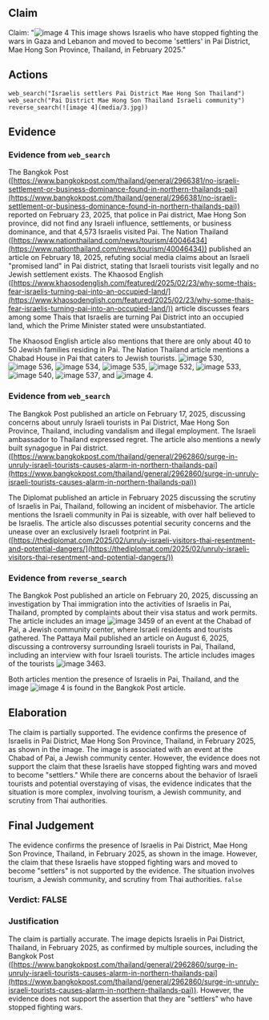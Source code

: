 ## Claim
Claim: "![image 4](media/3.jpg) This image shows Israelis who have stopped fighting the wars in Gaza and Lebanon and moved to become 'settlers' in Pai District, Mae Hong Son Province, Thailand, in February 2025."

## Actions
```
web_search("Israelis settlers Pai District Mae Hong Son Thailand")
web_search("Pai District Mae Hong Son Thailand Israeli community")
reverse_search(![image 4](media/3.jpg))
```

## Evidence
### Evidence from `web_search`
The Bangkok Post ([https://www.bangkokpost.com/thailand/general/2966381/no-israeli-settlement-or-business-dominance-found-in-northern-thailands-pai](https://www.bangkokpost.com/thailand/general/2966381/no-israeli-settlement-or-business-dominance-found-in-northern-thailands-pai)) reported on February 23, 2025, that police in Pai district, Mae Hong Son province, did not find any Israeli influence, settlements, or business dominance, and that 4,573 Israelis visited Pai. The Nation Thailand ([https://www.nationthailand.com/news/tourism/40046434](https://www.nationthailand.com/news/tourism/40046434)) published an article on February 18, 2025, refuting social media claims about an Israeli "promised land" in Pai district, stating that Israeli tourists visit legally and no Jewish settlement exists. The Khaosod English ([https://www.khaosodenglish.com/featured/2025/02/23/why-some-thais-fear-israelis-turning-pai-into-an-occupied-land/](https://www.khaosodenglish.com/featured/2025/02/23/why-some-thais-fear-israelis-turning-pai-into-an-occupied-land/)) article discusses fears among some Thais that Israelis are turning Pai District into an occupied land, which the Prime Minister stated were unsubstantiated.

The Khaosod English article also mentions that there are only about 40 to 50 Jewish families residing in Pai. The Nation Thailand article mentions a Chabad House in Pai that caters to Jewish tourists. ![image 530](media/2025-07-18_21-12-1752873148-834738.jpg), ![image 536](media/2025-07-18_21-12-1752873163-563040.jpg), ![image 534](media/2025-07-18_21-12-1752873161-060535.jpg), ![image 535](media/2025-07-18_21-12-1752873161-801096.jpg), ![image 532](media/2025-07-18_21-12-1752873158-950368.jpg), ![image 533](media/2025-07-18_21-12-1752873160-034061.jpg), ![image 540](media/2025-07-18_21-12-1752873171-303134.jpg), ![image 537](media/2025-07-18_21-12-1752873167-570258.jpg), and ![image 4](media/3.jpg).


### Evidence from `web_search`
The Bangkok Post published an article on February 17, 2025, discussing concerns about unruly Israeli tourists in Pai District, Mae Hong Son Province, Thailand, including vandalism and illegal employment. The Israeli ambassador to Thailand expressed regret. The article also mentions a newly built synagogue in Pai district. ([https://www.bangkokpost.com/thailand/general/2962860/surge-in-unruly-israeli-tourists-causes-alarm-in-northern-thailands-pai](https://www.bangkokpost.com/thailand/general/2962860/surge-in-unruly-israeli-tourists-causes-alarm-in-northern-thailands-pai))

The Diplomat published an article in February 2025 discussing the scrutiny of Israelis in Pai, Thailand, following an incident of misbehavior. The article mentions the Israeli community in Pai is sizeable, with over half believed to be Israelis. The article also discusses potential security concerns and the unease over an exclusively Israeli footprint in Pai. ([https://thediplomat.com/2025/02/unruly-israeli-visitors-thai-resentment-and-potential-dangers/](https://thediplomat.com/2025/02/unruly-israeli-visitors-thai-resentment-and-potential-dangers/))


### Evidence from `reverse_search`
The Bangkok Post published an article on February 20, 2025, discussing an investigation by Thai immigration into the activities of Israelis in Pai, Thailand, prompted by complaints about their visa status and work permits. The article includes an image ![image 3459](media/2025-08-06_14-14-1754489692-450780.jpg) of an event at the Chabad of Pai, a Jewish community center, where Israeli residents and tourists gathered. The Pattaya Mail published an article on August 6, 2025, discussing a controversy surrounding Israeli tourists in Pai, Thailand, including an interview with four Israeli tourists. The article includes images of the tourists ![image 3463](media/2025-08-06_14-15-1754489710-322686.jpg).

Both articles mention the presence of Israelis in Pai, Thailand, and the image ![image 4](media/3.jpg) is found in the Bangkok Post article.


## Elaboration
The claim is partially supported. The evidence confirms the presence of Israelis in Pai District, Mae Hong Son Province, Thailand, in February 2025, as shown in the image. The image is associated with an event at the Chabad of Pai, a Jewish community center. However, the evidence does not support the claim that these Israelis have stopped fighting wars and moved to become "settlers." While there are concerns about the behavior of Israeli tourists and potential overstaying of visas, the evidence indicates that the situation is more complex, involving tourism, a Jewish community, and scrutiny from Thai authorities.


## Final Judgement
The evidence confirms the presence of Israelis in Pai District, Mae Hong Son Province, Thailand, in February 2025, as shown in the image. However, the claim that these Israelis have stopped fighting wars and moved to become "settlers" is not supported by the evidence. The situation involves tourism, a Jewish community, and scrutiny from Thai authorities. `false`

### Verdict: FALSE

### Justification
The claim is partially accurate. The image depicts Israelis in Pai District, Thailand, in February 2025, as confirmed by multiple sources, including the Bangkok Post ([https://www.bangkokpost.com/thailand/general/2962860/surge-in-unruly-israeli-tourists-causes-alarm-in-northern-thailands-pai](https://www.bangkokpost.com/thailand/general/2962860/surge-in-unruly-israeli-tourists-causes-alarm-in-northern-thailands-pai)). However, the evidence does not support the assertion that they are "settlers" who have stopped fighting wars.
